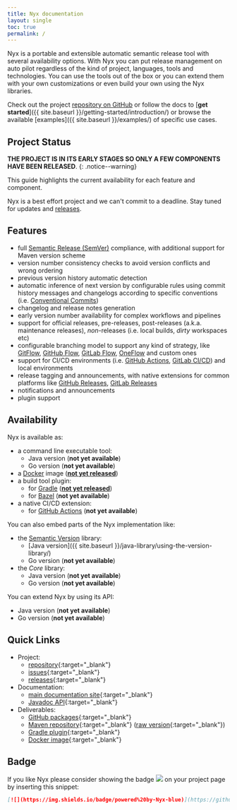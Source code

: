 ```yaml
---
title: Nyx documentation
layout: single
toc: true
permalink: /
---
```


Nyx is a portable and extensible automatic semantic release tool with several availability options. With Nyx you can put release management on auto pilot regardless of the kind of project, languages, tools and technologies. You can use the tools out of the box or you can extend them with your own customizations or even build your own using the Nyx libraries.

Check out the project [repository on GitHub](https://github.com/mooltiverse/nyx) or follow the docs to [**get started**]({{ site.baseurl }}/getting-started/introduction/) or browse the available [examples]({{ site.baseurl }}/examples/) of specific use cases.

## Project Status
**THE PROJECT IS IN ITS EARLY STAGES SO ONLY A FEW COMPONENTS HAVE BEEN RELEASED**.
{: .notice--warning}

This guide highlights the current availability for each feature and component.

Nyx is a best effort project and we can't commit to a deadline. Stay tuned for updates and [releases](https://github.com/mooltiverse/nyx/releases).

## Features

* full [Semantic Release (SemVer)](https://semver.org/) compliance, with additional support for Maven version scheme
* version number consistency checks to avoid version conflicts and wrong ordering
* previous version history automatic detection
* automatic inference of next version by configurable rules using commit history messages and changelogs according to specific conventions (i.e. [Conventional Commits](https://www.conventionalcommits.org/))
* changelog and release notes generation
* early version number availability for complex workflows and pipelines
* support for official releases, pre-releases, post-releases (a.k.a. maintenance releases), *non*-releases (i.e. local builds, *dirty* workspaces etc)
* configurable branching model to support any kind of strategy, like [GitFlow](https://nvie.com/posts/a-successful-git-branching-model/), [GitHub Flow](https://help.github.com/en/github/collaborating-with-issues-and-pull-requests/github-flow), [GitLab Flow](https://docs.gitlab.com/ee/topics/gitlab_flow.html), [OneFlow](https://www.endoflineblog.com/oneflow-a-git-branching-model-and-workflow) and custom ones
* support for CI/CD environments (i.e. [GitHub Actions](https://help.github.com/en/actions/getting-started-with-github-actions/about-github-actions), [GitLab CI/CD](https://docs.gitlab.com/ee/ci/)) and local environments
* release tagging and announcements, with native extensions for common platforms like [GitHub Releases](https://help.github.com/en/github/administering-a-repository/releasing-projects-on-github), [GitLab Releases](https://docs.gitlab.com/ee/user/project/releases/)
* notifications and announcements
* plugin support

## Availability

Nyx is available as:

* a command line executable tool:
    * Java version (**not yet available**)
    * Go version (**not yet available**)
* a [Docker](https://www.docker.com/) image ([**not yet released**](https://hub.docker.com/r/mooltiverse/nyx))
* a build tool plugin:
    * for [Gradle](https://gradle.org/) ([**not yet released**](https://plugins.gradle.org/plugin/com.mooltiverse.oss.nyx))
    * for [Bazel](https://bazel.build/) (**not yet available**)
* a native CI/CD extension:
    * for [GitHub Actions](https://help.github.com/en/actions/building-actions) (**not yet available**)

You can also embed parts of the Nyx implementation like:
* the [Semantic Version](https://semver.org/) library:
    * [Java version]({{ site.baseurl }}/java-library/using-the-version-library/)
    * Go version (**not yet available**)
* the *Core* library:
    * Java version (**not yet available**)
    * Go version (**not yet available**)

You can extend Nyx by using its API:
* Java version (**not yet available**)
* Go version (**not yet available**)

## Quick Links

* Project:
    * [repository](https://github.com/mooltiverse/nyx){:target="_blank"}
    * [issues](https://github.com/mooltiverse/nyx/issues){:target="_blank"}
    * [releases](https://github.com/mooltiverse/nyx/releases){:target="_blank"}
* Documentation:
    * [main documentation site](https://mooltiverse.github.io/nyx/){:target="_blank"}
    * [Javadoc API](https://javadoc.io/doc/com.mooltiverse.oss.nyx/java){:target="_blank"}
* Deliverables:
    * [GitHub packages](https://github.com/mooltiverse/nyx/packages){:target="_blank"}
    * [Maven repository](https://search.maven.org/search?q=g:com.mooltiverse.oss.nyx){:target="_blank"} ([raw version](https://repo.maven.apache.org/maven2/com/mooltiverse/oss/nyx/){:target="_blank"})
    * [Gradle plugin](https://plugins.gradle.org/plugin/com.mooltiverse.oss.nyx){:target="_blank"}
    * [Docker image](https://hub.docker.com/r/mooltiverse/nyx){:target="_blank"}

## Badge

If you like Nyx please consider showing the badge [![](https://img.shields.io/badge/powered%20by-Nyx-blue)](https://github.com/mooltiverse/nyx) on your project page by inserting this snippet:

```md
[![](https://img.shields.io/badge/powered%20by-Nyx-blue)](https://github.com/mooltiverse/nyx)
```

